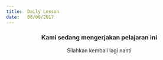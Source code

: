 ```yaml
---
title:  Daily Lesson
date:   08/09/2017
---
```


### <center>Kami sedang mengerjakan pelajaran ini</center>
<center>Silahkan kembali lagi nanti</center>
